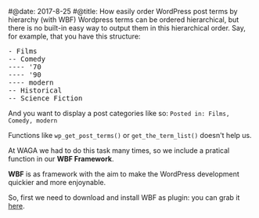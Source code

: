 #@date: 2017-8-25
#@title: How easily order WordPress post terms by hierarchy (with WBF)
Wordpress terms can be ordered hierarchical, but there is no built-in easy way to output them in this hierarchical order.
Say, for example, that you have this structure:

<pre>- Films
-- Comedy
---- '70
---- '90
---- modern
-- Historical
-- Science Fiction
</pre>

And you want to display a post categories like so: `Posted in: Films, Comedy, modern`

Functions like `wp_get_post_terms()` or `get_the_term_list()` doesn't help us.

At WAGA we had to do this task many times, so we include a pratical function in our **WBF Framework**.

**WBF** is as framework with the aim to make the WordPress development quickier and more enjoynable.

So, first we need to download and install WBF as plugin: you can grab it [here](http://update.waboot.org/resource/get/plugin/wbf).